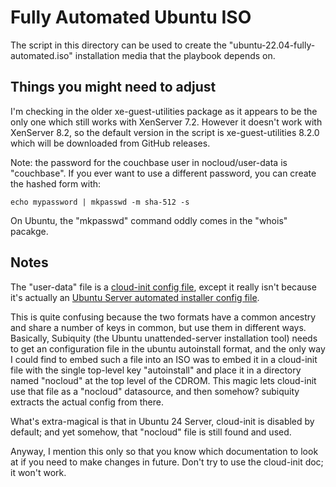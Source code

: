 # Fully Automated Ubuntu ISO

The script in this directory can be used to create the
"ubuntu-22.04-fully-automated.iso" installation media that the playbook
depends on.

## Things you might need to adjust

I'm checking in the older xe-guest-utilities package as it appears to be
the only one which still works with XenServer 7.2. However it doesn't
work with XenServer 8.2, so the default version in the script is
xe-guest-utilities 8.2.0 which will be downloaded from GitHub releases.

Note: the password for the couchbase user in nocloud/user-data is
"couchbase". If you ever want to use a different password, you can
create the hashed form with:

    echo mypassword | mkpasswd -m sha-512 -s

On Ubuntu, the "mkpasswd" command oddly comes in the "whois" pacakge.

## Notes

The "user-data" file is a [cloud-init config
file](https://cloudinit.readthedocs.io/en/latest/reference/modules.html),
except it really isn't because it's actually an [Ubuntu Server automated
installer config
file](https://ubuntu.com/server/docs/install/autoinstall-reference).

This is quite confusing because the two formats have a common ancestry and share
a number of keys in common, but use them in different ways. Basically, Subiquity
(the Ubuntu unattended-server installation tool) needs to get an configuration
file in the ubuntu autoinstall format, and the only way I could find to embed
such a file into an ISO was to embed it in a cloud-init file with the single
top-level key "autoinstall" and place it in a directory named "nocloud" at the
top level of the CDROM. This magic lets cloud-init use that file as a "nocloud"
datasource, and then somehow? subiquity extracts the actual config from there.

What's extra-magical is that in Ubuntu 24 Server, cloud-init is disabled
by default; and yet somehow, that "nocloud" file is still found and
used.

Anyway, I mention this only so that you know which documentation to look at if
you need to make changes in future. Don't try to use the cloud-init doc; it
won't work.
